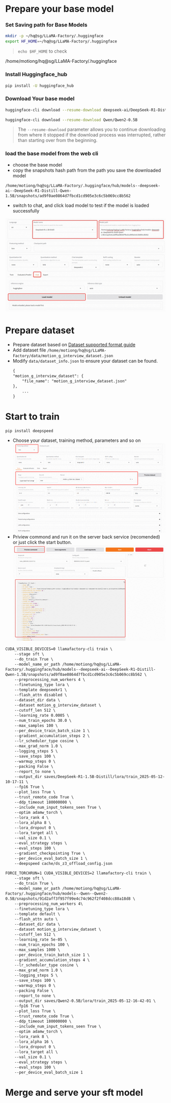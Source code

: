 # Prepare your base model
### Set Saving path for Base Models

```bash
mkdir -p ~/hq@sg/LLaMA-Factory/.huggingface
export HF_HOME=~/hq@sg/LLaMA-Factory/.huggingface
```
> `echo $HF_HOME`  to check 

/home/motiong/hq@sg/LLaMA-Factory/.huggingface
### Install Huggingface_hub

```bash
pip install -U huggingface_hub
```

### Download Your base model
```bash
huggingface-cli download --resume-download deepseek-ai/DeepSeek-R1-Distill-Qwen-1.5B
```
```bash
huggingface-cli download --resume-download Qwen/Qwen2-0.5B
```
> The `--resume-download` parameter allows you to continue downloading from where it stopped if the download process was interrupted, rather than starting over from the beginning. 

### load the base model from the web cli

- choose the base model
- copy the snapshots hash path from the path you save the downloaded model
```
/home/motiong/hq@sg/LLaMA-Factory/.huggingface/hub/models--deepseek-ai--DeepSeek-R1-Distill-Qwen-1.5B/snapshots/ad9f0ae0864d7fbcd1cd905e3c6c5b069cc8b562
```
- switch to chat, and click load model to test if the model is loaded successfully

![CLI Usage Example](./assets/20250512-191227.jpg)

# Prepare dataset

- Prepare dataset based on [Dataset supported format guide](../data/README.md)
- Add dataset file `/home/motiong/hq@sg/LLaMA-Factory/data/motion_g_interview_dataset.json`
- Modify  `data/dataset_info.json` to ensure your dataset can be found.
    ```
    {
    "motion_g_interview_dataset": {
        "file_name": "motion_g_interview_dataset.json"
    },
        ...
    }
    ```
# Start to train
```
pip install deepspeed

```
- Choose your dataset, training method, parameters and so on
![](./assets/screenshot-20250512-225949.png)
- Priview commond and run it on the server back service (recomended) or just click the start button.
![](./assets/20250512-230535.jpg)

```
CUDA_VISIBLE_DEVICES=0 llamafactory-cli train \
    --stage sft \
    --do_train True \
    --model_name_or_path /home/motiong/hq@sg/LLaMA-Factory/.huggingface/hub/models--deepseek-ai--DeepSeek-R1-Distill-Qwen-1.5B/snapshots/ad9f0ae0864d7fbcd1cd905e3c6c5b069cc8b562 \
    --preprocessing_num_workers 4 \
    --finetuning_type lora \
    --template deepseekr1 \
    --flash_attn disabled \
    --dataset_dir data \
    --dataset motion_g_interview_dataset \
    --cutoff_len 512 \
    --learning_rate 0.0005 \
    --num_train_epochs 30.0 \
    --max_samples 100 \
    --per_device_train_batch_size 1 \
    --gradient_accumulation_steps 2 \
    --lr_scheduler_type cosine \
    --max_grad_norm 1.0 \
    --logging_steps 5 \
    --save_steps 100 \
    --warmup_steps 0 \
    --packing False \
    --report_to none \
    --output_dir saves/DeepSeek-R1-1.5B-Distill/lora/train_2025-05-12-10-17-11 \
    --fp16 True \
    --plot_loss True \
    --trust_remote_code True \
    --ddp_timeout 180000000 \
    --include_num_input_tokens_seen True \
    --optim adamw_torch \
    --lora_rank 4 \
    --lora_alpha 8 \
    --lora_dropout 0 \
    --lora_target all \
    --val_size 0.1 \
    --eval_strategy steps \
    --eval_steps 100 \
    --gradient_checkpointing True \
    --per_device_eval_batch_size 1 \
    --deepspeed cache/ds_z3_offload_config.json
```

```
FORCE_TORCHRUN=1 CUDA_VISIBLE_DEVICES=2 llamafactory-cli train \
    --stage sft \
    --do_train True \
    --model_name_or_path /home/motiong/hq@sg/LLaMA-Factory/.huggingface/hub/models--Qwen--Qwen2-0.5B/snapshots/91d2aff3f957f99e4c74c962f2f408dcc88a18d8 \
    --preprocessing_num_workers 4\
    --finetuning_type lora \
    --template default \
    --flash_attn auto \
    --dataset_dir data \
    --dataset motion_g_interview_dataset \
    --cutoff_len 512 \
    --learning_rate 5e-05 \
    --num_train_epochs 100 \
    --max_samples 1000 \
    --per_device_train_batch_size 1 \
    --gradient_accumulation_steps 4 \
    --lr_scheduler_type cosine \
    --max_grad_norm 1.0 \
    --logging_steps 5 \
    --save_steps 100 \
    --warmup_steps 0 \
    --packing False \
    --report_to none \
    --output_dir saves/Qwen2-0.5B/lora/train_2025-05-12-16-42-01 \
    --fp16 True \
    --plot_loss True \
    --trust_remote_code True \
    --ddp_timeout 180000000 \
    --include_num_input_tokens_seen True \
    --optim adamw_torch \
    --lora_rank 8 \
    --lora_alpha 16 \
    --lora_dropout 0 \
    --lora_target all \
    --val_size 0.1 \
    --eval_strategy steps \
    --eval_steps 100 \
    --per_device_eval_batch_size 1 
```

# Merge and serve your sft model
